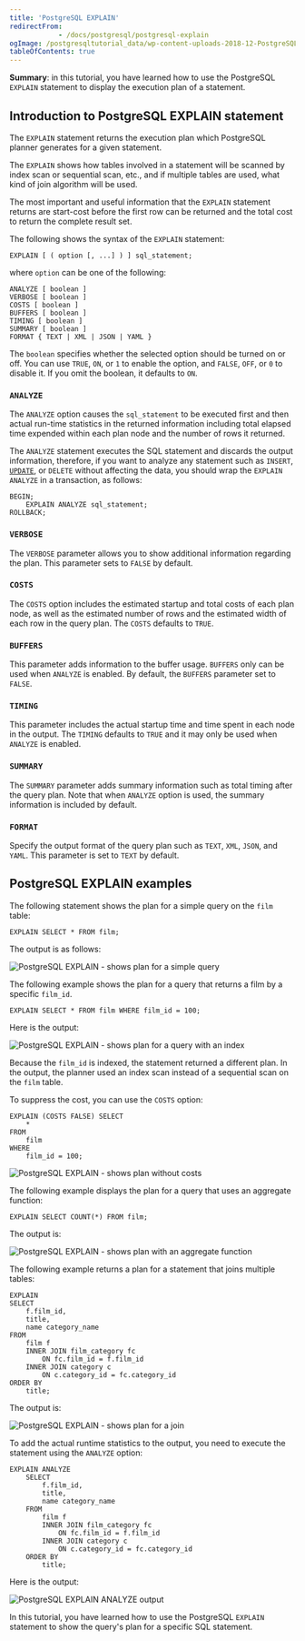 ```yaml
---
title: 'PostgreSQL EXPLAIN'
redirectFrom: 
            - /docs/postgresql/postgresql-explain
ogImage: /postgresqltutorial_data/wp-content-uploads-2018-12-PostgreSQL-EXPLAIN-shows-plan-for-a-simple-query.png
tableOfContents: true
---
```


**Summary**: in this tutorial, you have learned how to use the PostgreSQL `EXPLAIN` statement to display the execution plan of a statement.



## Introduction to PostgreSQL EXPLAIN statement



The `EXPLAIN` statement returns the execution plan which PostgreSQL planner generates for a given statement.



The `EXPLAIN` shows how tables involved in a statement will be scanned by index scan or sequential scan, etc., and if multiple tables are used, what kind of join algorithm will be used.



The most important and useful information that the `EXPLAIN` statement returns are start-cost before the first row can be returned and the total cost to return the complete result set.



The following shows the syntax of the `EXPLAIN` statement:



```
EXPLAIN [ ( option [, ...] ) ] sql_statement;
```



where `option` can be one of the following:



```
ANALYZE [ boolean ]
VERBOSE [ boolean ]
COSTS [ boolean ]
BUFFERS [ boolean ]
TIMING [ boolean ]
SUMMARY [ boolean ]
FORMAT { TEXT | XML | JSON | YAML }
```



The `boolean` specifies whether the selected option should be turned on or off. You can use `TRUE`, `ON`, or `1` to enable the option, and `FALSE`, `OFF`, or `0` to disable it. If you omit the boolean, it defaults to `ON`.



### `ANALYZE`



The `ANALYZE` option causes the `sql_statement` to be executed first and then actual run-time statistics in the returned information including total elapsed time expended within each plan node and the number of rows it returned.



The `ANALYZE` statement executes the SQL statement and discards the output information, therefore, if you want to analyze any statement such as `INSERT`, [`UPDATE`](/docs/postgresql/postgresql-update), or `DELETE` without affecting the data, you should wrap the `EXPLAIN ANALYZE` in a transaction, as follows:



```
BEGIN;
    EXPLAIN ANALYZE sql_statement;
ROLLBACK;
```



### `VERBOSE`



The `VERBOSE` parameter allows you to show additional information regarding the plan. This parameter sets to `FALSE` by default.



### `COSTS`



The `COSTS` option includes the estimated startup and total costs of each plan node, as well as the estimated number of rows and the estimated width of each row in the query plan. The `COSTS` defaults to `TRUE`.



### `BUFFERS`



This parameter adds information to the buffer usage. `BUFFERS` only can be used when `ANALYZE` is enabled. By default, the `BUFFERS` parameter set to `FALSE`.



### `TIMING`



This parameter includes the actual startup time and time spent in each node in the output. The `TIMING` defaults to `TRUE` and it may only be used when `ANALYZE` is enabled.



### `SUMMARY`



The `SUMMARY` parameter adds summary information such as total timing after the query plan. Note that when `ANALYZE` option is used, the summary information is included by default.



### `FORMAT`



Specify the output format of the query plan such as `TEXT`, `XML`, `JSON`, and `YAML`. This parameter is set to `TEXT` by default.



## PostgreSQL EXPLAIN examples



The following statement shows the plan for a simple query on the `film` table:



```
EXPLAIN SELECT * FROM film;
```



The output is as follows:



![PostgreSQL EXPLAIN - shows plan for a simple query](/postgresqltutorial_data/wp-content-uploads-2018-12-PostgreSQL-EXPLAIN-shows-plan-for-a-simple-query.png)



The following example shows the plan for a query that returns a film by a specific `film_id`.



```
EXPLAIN SELECT * FROM film WHERE film_id = 100;
```



Here is the output:



![PostgreSQL EXPLAIN - shows plan for a query with an index](/postgresqltutorial_data/wp-content-uploads-2018-12-PostgreSQL-EXPLAIN-shows-plan-for-a-query-with-an-index.png)



Because the `film_id` is indexed, the statement returned a different plan. In the output, the planner used an index scan instead of a sequential scan on the `film` table.



To suppress the cost, you can use the `COSTS` option:



```
EXPLAIN (COSTS FALSE) SELECT
    *
FROM
    film
WHERE
    film_id = 100;
```



![PostgreSQL EXPLAIN - shows plan without costs](/postgresqltutorial_data/wp-content-uploads-2018-12-PostgreSQL-EXPLAIN-shows-plan-without-costs.png)



The following example displays the plan for a query that uses an aggregate function:



```
EXPLAIN SELECT COUNT(*) FROM film;
```



The output is:



![PostgreSQL EXPLAIN - shows plan with an aggregate function](/postgresqltutorial_data/wp-content-uploads-2018-12-PostgreSQL-EXPLAIN-shows-plan-with-an-aggregate-function.png)



The following example returns a plan for a statement that joins multiple tables:



```
EXPLAIN
SELECT
    f.film_id,
    title,
    name category_name
FROM
    film f
    INNER JOIN film_category fc
        ON fc.film_id = f.film_id
    INNER JOIN category c
        ON c.category_id = fc.category_id
ORDER BY
    title;
```



The output is:



![PostgreSQL EXPLAIN - shows plan for a join](/postgresqltutorial_data/wp-content-uploads-2018-12-PostgreSQL-EXPLAIN-shows-plan-for-a-join.png)



To add the actual runtime statistics to the output, you need to execute the statement using the `ANALYZE` option:



```
EXPLAIN ANALYZE
    SELECT
        f.film_id,
        title,
        name category_name
    FROM
        film f
        INNER JOIN film_category fc
            ON fc.film_id = f.film_id
        INNER JOIN category c
            ON c.category_id = fc.category_id
    ORDER BY
        title;
```



Here is the output:



![PostgreSQL EXPLAIN ANALYZE output](/postgresqltutorial_data/wp-content-uploads-2018-12-PostgreSQL-EXPLAIN-ANALYZE-output.png)



In this tutorial, you have learned how to use the PostgreSQL `EXPLAIN` statement to show the query's plan for a specific SQL statement.

